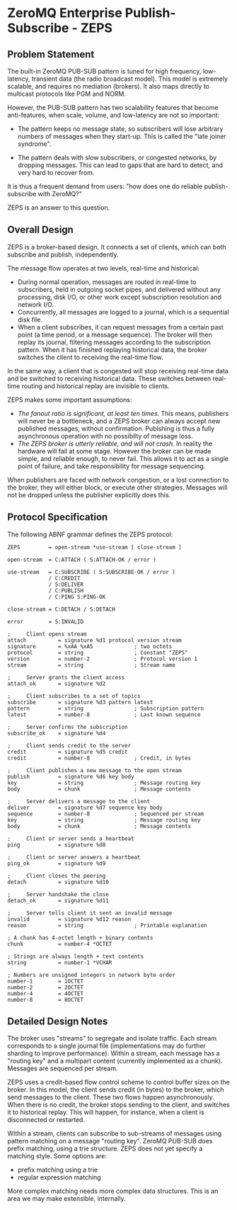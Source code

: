 # ZeroMQ Enterprise Publish-Subscribe - ZEPS

## Problem Statement

The built-in ZeroMQ PUB-SUB pattern is tuned for high frequency, low-latency, transient data (the radio broadcast model). This model is extremely scalable, and requires no mediation (brokers). It also maps directly to multicast protocols like PGM and NORM.

However, the PUB-SUB pattern has two scalability features that become anti-features, when scale, volume, and low-latency are not so important:

* The pattern keeps no message state, so subscribers will lose arbitrary numbers of messages when they start-up. This is called the "late joiner syndrome".

* The pattern deals with slow subscribers, or congested networks, by dropping messages. This can lead to gaps that are hard to detect, and very hard to recover from.

It is thus a frequent demand from users: "how does one do reliable publish-subscribe with ZeroMQ?"

ZEPS is an answer to this question.

## Overall Design

ZEPS is a broker-based design. It connects a set of clients, which can both subscribe and publish, independently.

The message flow operates at two levels, real-time and historical:

* During normal operation, messages are routed in real-time to subscribers, held in outgoing socket pipes, and delivered without any processing, disk I/O, or other work except subscription resolution and network I/O.
* Concurrently, all messages are logged to a journal, which is a sequential disk file.
* When a client subscribes, it can request messages from a certain past point (a time period, or a message sequence). The broker will then replay its journal, filtering messages according to the subscription pattern. When it has finished replaying historical data, the broker switches the client to receiving the real-time flow.

In the same way, a client that is congested will stop receiving real-time data and be switched to receiving historical data. These switches between real-time routing and historical replay are invisible to clients.

ZEPS makes some important assumptions:

* *The fanout ratio is significant, at least ten times.* This means, publishers will never be a bottleneck, and a ZEPS broker can always accept new published messages, without confirmation. Publshing is thus a fully asynchronous operation with no possibilty of message loss.
* *The ZEPS broker is utterly reliable, and will not crash.* In reality the hardware will fail at some stage. However the broker can be made simple, and reliable enough, to never fail. This allows it to act as a single point of failure, and take responsibility for message sequencing.

When publishers are faced with network congestion, or a lost connection to the broker, they will either block, or execute other strategies. Messages will not be dropped unless the publisher explicitly does this.

## Protocol Specification

The following ABNF grammar defines the ZEPS protocol:

    ZEPS         = open-stream *use-stream [ close-stream ]

    open-stream  = C:ATTACH ( S:ATTACH-OK / error )

    use-stream   = C:SUBSCRIBE ( S:SUBSCRIBE-OK / error )
                 / C:CREDIT
                 / S:DELIVER
                 / C:PUBLISH
                 / C:PING S:PING-OK

    close-stream = C:DETACH / S:DETACH

    error        = S:INVALID

    ;     Client opens stream
    attach          = signature %d1 protocol version stream
    signature       = %xAA %xA5             ; two octets
    protocol        = string                ; Constant "ZEPS"
    version         = number-2              ; Protocol version 1
    stream          = string                ; Stream name

    ;     Server grants the client access
    attach_ok       = signature %d2

    ;     Client subscribes to a set of topics
    subscribe       = signature %d3 pattern latest
    pattern         = string                ; Subscription pattern
    latest          = number-8              ; Last known sequence

    ;     Server confirms the subscription
    subscribe_ok    = signature %d4

    ;     Client sends credit to the server
    credit          = signature %d5 credit
    credit          = number-8              ; Credit, in bytes

    ;     Client publishes a new message to the open stream
    publish         = signature %d6 key body
    key             = string                ; Message routing key
    body            = chunk                 ; Message contents

    ;     Server delivers a message to the client
    deliver         = signature %d7 sequence key body
    sequence        = number-8              ; Sequenced per stream
    key             = string                ; Message routing key
    body            = chunk                 ; Message contents

    ;     Client or server sends a heartbeat
    ping            = signature %d8

    ;     Client or server answers a heartbeat
    ping_ok         = signature %d9

    ;     Client closes the peering
    detach          = signature %d10

    ;     Server handshake the close
    detach_ok       = signature %d11

    ;     Server tells client it sent an invalid message
    invalid         = signature %d12 reason
    reason          = string                ; Printable explanation

    ; A chunk has 4-octet length + binary contents
    chunk           = number-4 *OCTET

    ; Strings are always length + text contents
    string          = number-1 *VCHAR

    ; Numbers are unsigned integers in network byte order
    number-1        = 1OCTET
    number-2        = 2OCTET
    number-4        = 4OCTET
    number-8        = 8OCTET

## Detailed Design Notes

The broker uses "streams" to segregate and isolate traffic. Each stream corresponds to a single journal file (implementations may do further sharding to improve performance). Within a stream, each message has a "routing key" and a multipart content (currently implemented as a chunk). Messages are sequenced per stream.

ZEPS uses a credit-based flow control scheme to control buffer sizes on the broker. In this model, the client sends credit (in bytes) to the broker, which send messages to the client. These two flows happen asynchronously. When there is no credit, the broker stops sending to the client, and switches it to historical replay. This will happen, for instance, when a client is disconnected or restarted.

Within a stream, clients can subscribe to sub-streams of messages using pattern matching on a message "routing key". ZeroMQ PUB-SUB does prefix matching, using a trie structure. ZEPS does not yet specify a matching style. Some options are:

* prefix matching using a trie
* regular expression matching

More complex matching needs more complex data structures. This is an area we may make extensible, internally.


